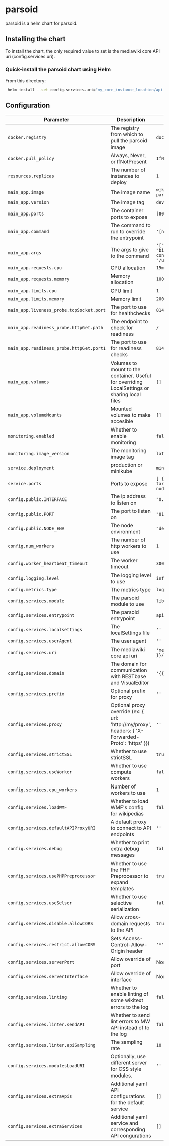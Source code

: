 # parsoid

parsoid is a helm chart for parsoid.

## Installing the chart

To install the chart, the only required value to set is the mediawiki core API uri (config.services.uri).

### Quick-install the parsoid chart using Helm
From this directory:
```sh
 helm install --set config.services.uri="my_core_instance_location/api.php" .
 ```

## Configuration

| Parameter | Description | Default |
| --------- | ----------- | ------- |
| `docker.registry` | The registry from which to pull the parsoid image | `docker-registry.wikimedia.org` |
| `docker.pull_policy` | Always, Never, or IfNotPresent | `IfNotPresent` |
| `resources.replicas` | The number of instances to deploy | `1` |
| `main_app.image` | The image name | `wikimedia/mediawiki-services-parsoid` |
| `main_app.version` | The image tag | `dev` |
| `main_app.ports` | The container ports to expose | `[80]`
| `main_app.command` | The command to run to override the entrypoint | `'[node]'` |
| `main_app.args` | The args to give to the command | `'["--debug=0.0.0.0:5858", "bin/server.js", "-n 0", "--config", "/usr/src/config/config.yaml"]'`
| `main_app.requests.cpu` | CPU allocation | `15m` |
| `main_app.requests.memory` | Memory allocation | `100Mi` |
| `main_app.limits.cpu` | CPU limit | `1` |
| `main_app.limits.memory` | Memory limit | `200Mi` |
| `main_app.liveness_probe.tcpSocket.port` | The port to use for healthchecks | `8142` |
| `main_app.readiness_probe.httpGet.path` | The endpoint to check for readiness | `/` |
| `main_app.readiness_probe.httpGet.port1` | The port to use for readiness checks | `8142` |
| `main_app.volumes` | Volumes to mount to the container. Useful for overriding LocalSettings or sharing local files | `[]`
| `main_app.volumeMounts` | Mounted volumes to make accesible | `[]` |
| `monitoring.enabled` | Whether to enable monitoring | `false` |
| `monitoring.image_version` | The monitoring image tag | `latest` |
| `service.deployment` | production or minikube | `minikube` |
| `service.ports` | Ports to expose | `[ { name: http, protoco: TCP, targetPort: 8142, port: 80, nodePort: null } ]` |
| `config.public.INTERFACE` | The ip address to listen on | `"0.0.0.0"` |
| `config.public.PORT` | The port to listen on | `"8142"` |
| `config.public.NODE_ENV` | The node environment | `"development"` |
| `config.num_workers` | The number of http workers to use | `1` |
| `config.worker_heartbeat_timeout` | The worker timeout | `300000` |
| `config.logging.level` | The logging level to use | `info` |
| `config.metrics.type` | The metrics type | `log` |
| `config.services.module` | The parsoid module to use | `lib/index.js` |
| `config.services.entrypoint` | The parsoid entrypoint | `apiServiceWorker` |
| `config.services.localsettings` | The localSettings file | `''` |
| `config.services.userAgent` | The user agent | `''` |
| `config.services.uri` | The mediawiki core api uri | `'mediawiki-dev-{{ .Release.Name }}/api.php'` |
| `config.services.domain` | The domain for communication with RESTbase and VisualEditor | `'{{ .Release.Name }}'` |
| `config.services.prefix` | Optional prefix for proxy | `''` |
| `config.services.proxy` | Optional proxy override (ex: { uri: 'http://my/proxy', headers: { 'X-Forwarded-Proto': 'https' }}) | `''` |
| `config.services.strictSSL` | Whether to use strictSSL | `true` |
| `config.services.useWorker` | Whether to use compute workers | `false` |
| `config.services.cpu_workers` | Number of workers to use | `1` |
| `config.services.loadWMF` | Whether to load WMF's config for wikipedias | `false` |
| `config.services.defaultAPIProxyURI` | A default proxy to connect to API endpoints | `''` |
| `config.services.debug` | Whether to print extra debug messages | `false` |
| `config.services.usePHPPreprocessor` | Whether to use the PHP Preprocessor to expand templates | `true` |
| `config.services.useSelser` | Whether to use selective serialization | `false` |
| `config.services.disable.allowCORS` | Allow cross-domain requests to the API | `true` |
| `config.services.restrict.allowCORS` | Sets Access-Control-Allow-Origin header | `'*'` |
| `config.services.serverPort` | Allow override of port | None |
| `config.services.serverInterface` | Allow override of interface | None |
| `config.services.linting` | Whether to enable linting of some wikitext errors to the log | `false` |
| `config.services.linter.sendAPI` | Whether to send lint errors to MW API instead of to the log | `false` |
| `config.services.linter.apiSampling` | The sampling rate | `10` |
| `config.services.modulesLoadURI` | Optionally, use different server for CSS style modules. | `''` |
| `config.services.extraApis` | Additional yaml API configurations for the default service | `[]` |
| `config.services.extraServices` | Additional yaml service and corresponding API congurations | `[]` |

